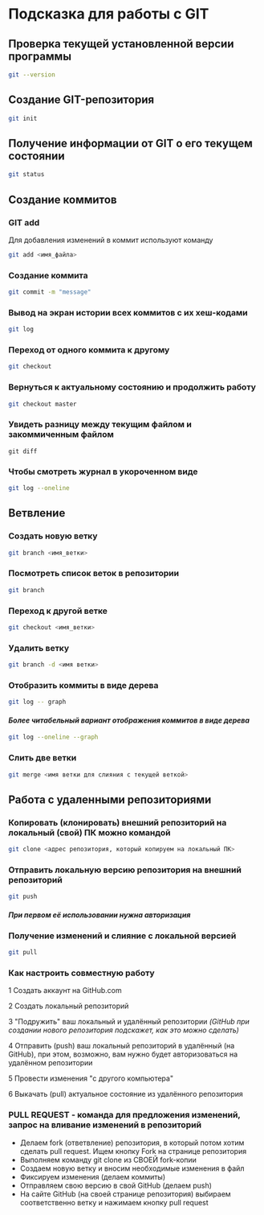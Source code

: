 # Подсказка для работы с GIT

## Проверка текущей установленной версии программы
```sh
git --version
```
## Создание GIT-репозитория
```sh
git init
```

## Получение информации от GIT о его текущем состоянии
```sh
git status
```

## Создание коммитов

### GIT add
Для добавления изменений в коммит используют команду
```sh
git add <имя_файла>
```

### Создание коммита
```sh
git commit -m "message"
```

### Вывод на экран истории всех коммитов с их хеш-кодами
```sh
git log
```

### Переход от одного коммита к другому
```sh
git checkout
```

### Вернуться к актуальному состоянию и продолжить работу
```sh
git checkout master
```
### Увидеть разницу между текущим файлом  и закоммиченным файлом
```
git diff
```

### Чтобы смотреть журнал в укороченном виде
```sh
git log --oneline
```

## Ветвление

### Создать новую ветку 
```sh
git branch <имя_ветки>
```

### Посмотреть список веток в репозитории
```sh
git branch
```

### Переход к другой ветке
```sh
git checkout <имя_ветки>
```

### Удалить ветку
```sh
git branch -d <имя ветки>
```

### Отобразить коммиты в виде дерева
```sh
git log -- graph
```

#### *Более читабельный вариант отображения коммитов в виде дерева*
```sh
git log --oneline --graph
```

### Слить две ветки
```sh
git merge <имя ветки для слияния с текущей веткой>
```

## Работа с удаленными репозиториями

### Копировать (клонировать) внешний репозиторий на локальный (свой) ПК можно командой
```sh
git clone <адрес репозитория, который копируем на локальный ПК>
```

### Отправить локальную версию репозитория на внешний репозиторий
```sh
git push 
```

#### *При первом её использовании нужна авторизация*

### Получение изменений и слияние с локальной версией
```sh
git pull
```

### Как настроить совместную работу

1 Создать аккаунт на GitHub.com

2 Создать локальный репозиторий

3 "Подружить" ваш локальный и удалённый репозитории
*(GitHub при создании нового репозитория подскажет, как это можно сделать)*

4 Отправить (push) ваш локальный репозиторий в удалённый (на GitHub), при этом, возможно, вам нужно будет авторизоваться на удалённом репозитории

5 Провести изменения "с другого компьютера"

6 Выкачать (pull) актуальное состояние из удалённого репозитория

### PULL REQUEST  - команда для предложения изменений, запрос на вливание изменений в репозиторий

* Делаем fork (ответвление) репозитория, в который потом хотим сделать pull request. Ищем кнопку Fork на странице репозитория
* Выполняем команду git clone из СВОЕЙ fork-копии
* Создаем новую ветку и вносим необходимые изменения в файл
* Фиксируем изменения (делаем коммиты)
* Отправляем свою версию в свой GitHub (делаем push)
* На сайте GitHub (на своей странице репозитория) выбираем соответственно ветку и нажимаем кнопку pull request




